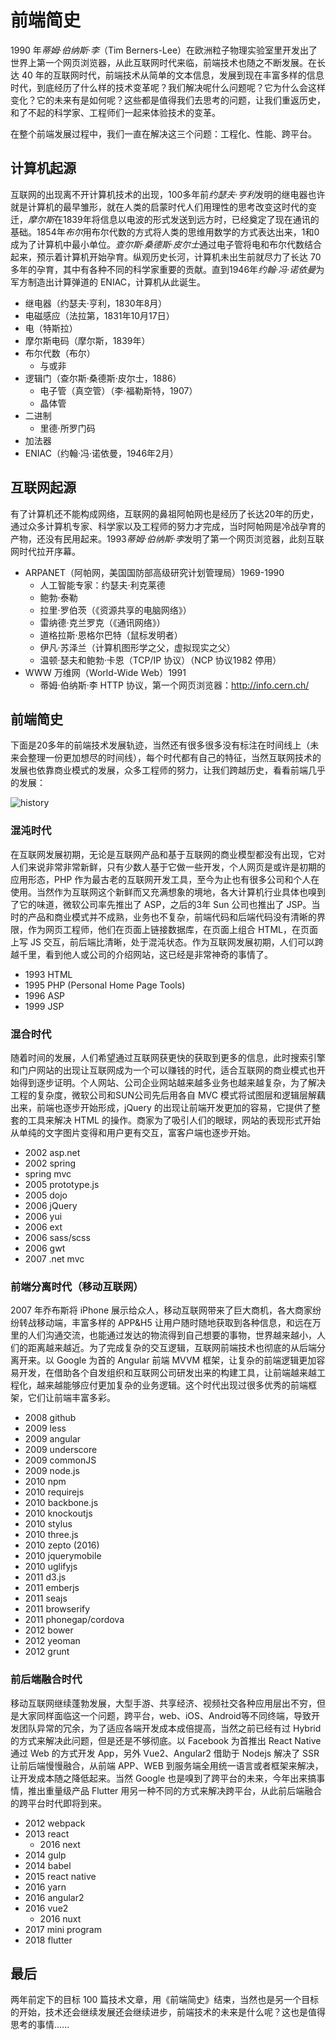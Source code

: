 # 前端简史
1990 年*蒂姆·伯纳斯·李*（Tim Berners-Lee）在欧洲粒子物理实验室里开发出了世界上第一个网页浏览器，从此互联网时代来临，前端技术也随之不断发展。在长达 40 年的互联网时代，前端技术从简单的文本信息，发展到现在丰富多样的信息时代，到底经历了什么样的技术变革呢？我们解决呢什么问题呢？它为什么会这样变化？它的未来有是如何呢？这些都是值得我们去思考的问题，让我们重返历史，和了不起的科学家、工程师们一起来体验技术的变革。

在整个前端发展过程中，我们一直在解决这三个问题：工程化、性能、跨平台。

## 计算机起源
互联网的出现离不开计算机技术的出现，100多年前*约瑟夫·亨利*发明的继电器也许就是计算机的最早雏形，就在人类的启蒙时代人们用理性的思考改变这时代的变迁，*摩尔斯*在1839年将信息以电波的形式发送到远方时，已经奠定了现在通讯的基础。1854年*布尔*用布尔代数的方式将人类的思维用数学的方式表达出来，1和0成为了计算机中最小单位。*查尔斯·桑德斯·皮尔士*通过电子管将电和布尔代数结合起来，预示着计算机开始孕育。纵观历史长河，计算机未出生前就尽力了长达 70 多年的孕育，其中有各种不同的科学家重要的贡献。直到1946年*约翰·冯·诺依曼*为军方制造出计算弹道的 ENIAC，计算机从此诞生。

* 继电器（约瑟夫·亨利，1830年8月）
* 电磁感应（法拉第，1831年10月17日）
* 电（特斯拉）
* 摩尔斯电码（摩尔斯，1839年）
* 布尔代数（布尔）
    * 与或非
* 逻辑门（查尔斯·桑德斯·皮尔士，1886）
    * 电子管（真空管）（李‧福勒斯特，1907）
    * 晶体管
* 二进制
    * 里德·所罗门码
* 加法器
* ENIAC（约翰·冯·诺依曼，1946年2月）

## 互联网起源
有了计算机还不能构成网络，互联网的鼻祖阿帕网也是经历了长达20年的历史，通过众多计算机专家、科学家以及工程师的努力才完成，当时阿帕网是冷战孕育的产物，还没有民用起来。1993*蒂姆·伯纳斯·李*发明了第一个网页浏览器，此刻互联网时代拉开序幕。

* ARPANET（阿帕网，美国国防部高级研究计划管理局）1969-1990
    * 人工智能专家：约瑟夫·利克莱德
    * 鲍勃·泰勒
    * 拉里·罗伯茨（《资源共享的电脑网络》）
    * 雷纳德·克兰罗克（《通讯网络》）
    * 道格拉斯·恩格尔巴特（鼠标发明者）
    * 伊凡·苏泽兰（计算机图形学之父，虚拟现实之父）
    * 温顿·瑟夫和鲍勃·卡恩（TCP/IP 协议）（NCP 协议1982 停用）
* WWW 万维网（World-Wide Web）1991
    * 蒂姆·伯纳斯·李 HTTP 协议，第一个网页浏览器：http://info.cern.ch/

## 前端简史
下面是20多年的前端技术发展轨迹，当然还有很多很多没有标注在时间线上（未来会整理一份更加想尽的时间线），每个时代都有自己的特征，当然互联网技术的发展也依靠商业模式的发展，众多工程师的努力，让我们跨越历史，看看前端几乎的发展：

![history](../resources/images/frontend-history.png)

### 混沌时代
在互联网发展初期，无论是互联网产品和基于互联网的商业模型都没有出现，它对人们来说非常非常新鲜，只有少数人基于它做一些开发，个人网页是或许是初期的应用形态，PHP 作为最古老的互联网开发工具，至今为止也有很多公司和个人在使用。当然作为互联网这个新鲜而又充满想象的境地，各大计算机行业具体也嗅到了它的味道，微软公司率先推出了 ASP，之后的3年 Sun 公司也推出了 JSP。当时的产品和商业模式并不成熟，业务也不复杂，前端代码和后端代码没有清晰的界限，作为网页工程师，他们在页面上链接数据库，在页面上组合 HTML，在页面上写 JS 交互，前后端比清晰，处于混沌状态。作为互联网发展初期，人们可以跨越千里，看到他人或公司的介绍网站，这已经是非常神奇的事情了。

* 1993 HTML
* 1995 PHP (Personal Home Page Tools)
* 1996 ASP
* 1999 JSP

### 混合时代
随着时间的发展，人们希望通过互联网获更快的获取到更多的信息，此时搜索引擎和门户网站的出现让互联网成为一个可以赚钱的时代，适合互联网的商业模式也开始得到逐步证明。个人网站、公司企业网站越来越多业务也越来越复杂，为了解决工程的复杂度，微软公司和SUN公司先后用各自 MVC 模式将试图层和逻辑层解藕出来，前端也逐步开始形成，jQuery 的出现让前端开发更加的容易，它提供了整套的工具来解决 HTML 的操作。商家为了吸引人们的眼球，网站的表现形式开始从单纯的文字图片变得和用户更有交互，富客户端也逐步开始。

* 2002 asp.net
* 2002 spring
* spring mvc
* 2005 prototype.js
* 2005 dojo
* 2006 jQuery
* 2006 yui
* 2006 ext
* 2006 sass/scss
* 2006 gwt
* 2007 .net mvc

### 前端分离时代（移动互联网）
2007 年乔布斯将 iPhone 展示给众人，移动互联网带来了巨大商机，各大商家纷纷转战移动端，丰富多样的 APP&H5 让用户随时随地获取到各种信息，和远在万里的人们沟通交流，也能通过发达的物流得到自己想要的事物，世界越来越小，人们的距离越来越近。为了完成复杂的交互逻辑，互联网前端技术也彻底的从后端分离开来。以 Google 为首的 Angular 前端 MVVM 框架，让复杂的前端逻辑更加容易开发，在借助各个自发组织和互联网公司研发出来的构建工具，让前端越来越工程化，越来越能够应付更加复杂的业务逻辑。这个时代出现过很多优秀的前端框架，它们让前端丰富多彩。

* 2008 github
* 2009 less
* 2009 angular
* 2009 underscore
* 2009 commonJS
* 2009 node.js
* 2010 npm
* 2010 requirejs
* 2010 backbone.js
* 2010 knockoutjs
* 2010 stylus
* 2010 three.js
* 2010 zepto (2016)
* 2010 jquerymobile
* 2010 uglifyjs
* 2011 d3.js
* 2011 emberjs
* 2011 seajs
* 2011 browserify
* 2011 phonegap/cordova
* 2012 bower
* 2012 yeoman
* 2012 grunt

### 前后端融合时代
移动互联网继续蓬勃发展，大型手游、共享经济、视频社交各种应用层出不穷，但是大家同样面临这一个问题，跨平台，web、iOS、Android等不同终端，导致开发团队异常的冗余，为了适应各端开发成本成倍提高，当然之前已经有过 Hybrid 的方式来解决此问题，但是还是不够彻底。以 Facebook 为首推出 React Native 通过 Web 的方式开发 App，另外 Vue2、Angular2 借助于 Nodejs 解决了 SSR 让前后端慢慢融合，从前端 APP、WEB 到服务端全用统一语言或者框架来解决，让开发成本随之降低起来。当然 Google 也是嗅到了跨平台的未来，今年出来搞事情，推出重量级产品 Flutter 用另一种不同的方式来解决跨平台，从此前后端融合的跨平台时代即将到来。

* 2012 webpack
* 2013 react
    * 2016 next
* 2014 gulp
* 2014 babel
* 2015 react native
* 2016 yarn
* 2016 angular2
* 2016 vue2
    * 2016 nuxt
* 2017 mini program
* 2018 flutter

## 最后
两年前定下的目标 100 篇技术文章，用《前端简史》结束，当然也是另一个目标的开始，技术还会继续发展还会继续进步，前端技术的未来是什么呢？这也是值得思考的事情......
